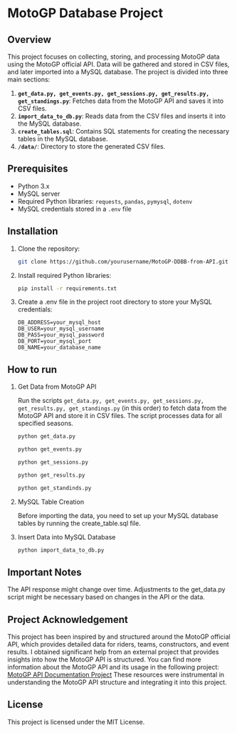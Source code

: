 # MotoGP Database Project

## Overview

This project focuses on collecting, storing, and processing MotoGP data using the MotoGP official API. Data will be gathered and stored in CSV files, and later imported into a MySQL database. The project is divided into three main sections:

1. **`get_data.py, get_events.py, get_sessions.py, get_results.py, get_standings.py`**: Fetches data from the MotoGP API and saves it into CSV files.
2. **`import_data_to_db.py`**: Reads data from the CSV files and inserts it into the MySQL database.
3. **`create_tables.sql`**: Contains SQL statements for creating the necessary tables in the MySQL database.
4. **`/data/`**: Directory to store the generated CSV files.

## Prerequisites

- Python 3.x
- MySQL server
- Required Python libraries: `requests`, `pandas`, `pymysql`, `dotenv`
- MySQL credentials stored in a `.env` file

## Installation

1. Clone the repository:

   ```bash
   git clone https://github.com/yourusername/MotoGP-DDBB-from-API.git
   ```
  
2. Install required Python libraries:

   ```bash
   pip install -r requirements.txt
   ```

3. Create a .env file in the project root directory to store your MySQL credentials:

   ```
   DB_ADDRESS=your_mysql_host
   DB_USER=your_mysql_username
   DB_PASS=your_mysql_password
   DB_PORT=your_mysql_port
   DB_NAME=your_database_name
   ```

## How to run

1. Get Data from MotoGP API

   Run the scripts `get_data.py, get_events.py, get_sessions.py, get_results.py, get_standings.py` (in this order) to fetch data from the MotoGP API and store it in CSV files. The script processes data for all specified seasons.

   ```bash
   python get_data.py
   ```
   ```bash
   python get_events.py
   ```
   ```bash
   python get_sessions.py
   ```
   ```bash
   python get_results.py
   ```
   ```bash
   python get_standinds.py
   ```

2. MySQL Table Creation

   Before importing the data, you need to set up your MySQL database tables by running the create_table.sql file.

3. Insert Data into MySQL Database

   ```bash
   python import_data_to_db.py
   ```

## Important Notes

The API response might change over time. Adjustments to the get_data.py script might be necessary based on changes in the API or the data.

## Project Acknowledgement

This project has been inspired by and structured around the MotoGP official API, which provides detailed data for riders, teams, constructors, and event results. I obtained significant help from an external project that provides insights into how the MotoGP API is structured. You can find more information about the MotoGP API and its usage in the following project:
[MotoGP API Documentation Project](https://github.com/micheleberardi/racingmike_motogp_import)
These resources were instrumental in understanding the MotoGP API structure and integrating it into this project.

## License

This project is licensed under the MIT License.
